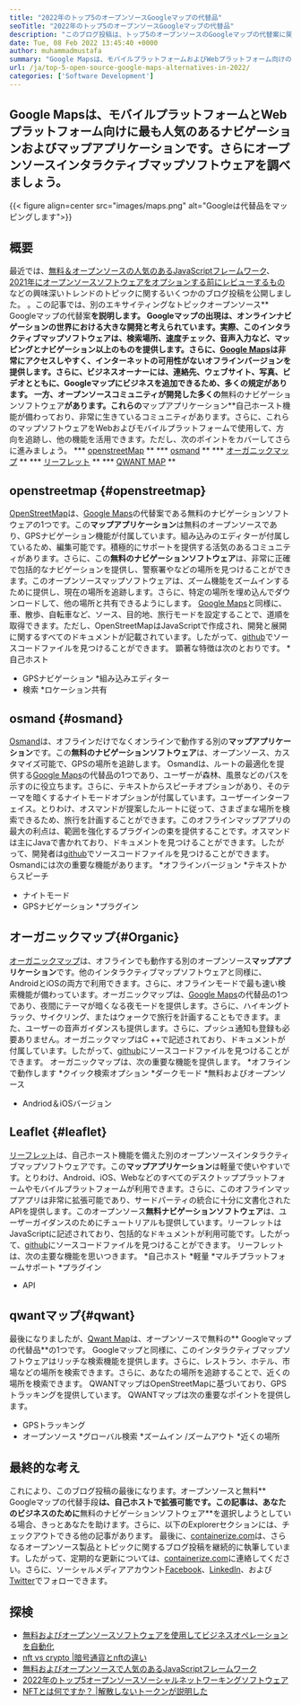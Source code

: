 ```yaml
---
title: "2022年のトップ5のオープンソースGoogleマップの代替品" 
seoTitle: "2022年のトップ5のオープンソースGoogleマップの代替品" 
description: "このブログ投稿は、トップ5のオープンソースのGoogleマップの代替案に関するものです。これらのフリーソフトウェアには、OpenStreetMap、浸透圧、オーガニックマップ、リーフレット、およびQWANTマップが含まれます。" 
date: Tue, 08 Feb 2022 13:45:40 +0000
author: muhammadmustafa
summary: "Google Mapsは、モバイルプラットフォームおよびWebプラットフォーム向けの最も人気のあるナビゲーションおよびマップアプリケーションです。さらにオープンソースインタラクティブマップソフトウェアを調べましょう。" 
url: /ja/top-5-open-source-google-maps-alternatives-in-2022/
categories: ['Software Development']
---
```


## Google Mapsは、モバイルプラットフォームとWebプラットフォーム向けに最も人気のあるナビゲーションおよびマップアプリケーションです。さらにオープンソースインタラクティブマップソフトウェアを調べましょう。

{{< figure align=center src="images/maps.png" alt="Googleは代替品をマッピングします">}}


## 概要
最近では、[無料＆オープンソースの人気のあるJavaScriptフレームワーク][1]、[2021年にオープンソースソフトウェアをオプションする前にレビューするもの][2]などの興味深いトレンドのトピックに関するいくつかのブログ投稿を公開しました。 。この記事では、別のエキサイティングなトピックオープンソース** Googleマップの代替案**を説明します。 Googleマップの出現は、オンラインナビゲーションの世界における大きな開発と考えられています。実際、このインタラクティブマップソフトウェアは、検索場所、速度チェック、音声入力など、マッピングとナビゲーション以上のものを提供します。さらに、[Google Maps][3]は非常にアクセスしやすく、インターネットの可用性がないオフラインバージョンを提供します。さらに、ビジネスオーナーには、連絡先、ウェブサイト、写真、ビデオとともに、Googleマップにビジネスを追加できるため、多くの規定があります。
一方、オープンソースコミュニティが開発した多くの**無料のナビゲーションソフトウェア**があります。これらの**マップアプリケーション**自己ホースト機能が備わっており、非常に生きているコミュニティがあります。さらに、これらのマップソフトウェアをWebおよびモバイルプラットフォームで使用して、方向を追跡し、他の機能を活用できます。ただし、次のポイントをカバーしてさらに進みましょう。
  *** [openstreetMap][4] **
  *** [osmand][5] **
  *** [オーガニックマップ][6] **
  *** [リーフレット][7] **
  *** [QWANT MAP][8] **

## openstreetmap {#openstreetmap}
[OpenStreetMap][9]は、[Google Maps][3]の代替案である無料のナビゲーションソフトウェアの1つです。この**マップアプリケーション**は無料のオープンソースであり、GPSナビゲーション機能が付属しています。組み込みのエディターが付属しているため、編集可能です。積極的にサポートを提供する活気のあるコミュニティがあります。さらに、この**無料のナビゲーションソフトウェア**は、非常に正確で包括的なナビゲーションを提供し、警察署やなどの場所を見つけることができます。このオープンソースマップソフトウェアは、ズーム機能をズームインするために提供し、現在の場所を追跡します。さらに、特定の場所を埋め込んでダウンロードして、他の場所と共有できるようにします。 [Google Maps][3]と同様に、車、散歩、自転車など、ソース、目的地、旅行モードを設定することで、道順を取得できます。ただし、OpenStreetMapはJavaScriptで作成され、開発と展開に関するすべてのドキュメントが記載されています。したがって、[github][10]でソースコードファイルを見つけることができます。
顕著な特徴は次のとおりです。
  *自己ホスト
  * GPSナビゲーション
  *組み込みエディター
  * 検索
  *ロケーション共有

## osmand {#osmand}
[Osmand][11]は、オフラインだけでなくオンラインで動作する別の**マップアプリケーション**です。この**無料のナビゲーションソフトウェア**は、オープンソース、カスタマイズ可能で、GPSの場所を追跡します。 Osmandは、ルートの最適化を提供する[Google Maps][3]の代替品の1つであり、ユーザーが森林、風景などのパスを示すのに役立ちます。さらに、テキストからスピーチオプションがあり、そのテーマを暗くするナイトモードオプションが付属しています。ユーザーインターフェイス。とりわけ、オスマンドが提案したルートに従って、さまざまな場所を検索できるため、旅行を計画することができます。このオフラインマップアプリの最大の利点は、範囲を強化するプラグインの束を提供することです。オスマンドは主にJavaで書かれており、ドキュメントを見つけることができます。したがって、開発者は[github][12]でソースコードファイルを見つけることができます。
Osmandには次の重要な機能があります。
  *オフラインバージョン
  *テキストからスピーチ
  * ナイトモード
  * GPSナビゲーション
  *プラグイン

## オーガニックマップ{#Organic}
[オーガニックマップ][13]は、オフラインでも動作する別のオープンソース**マップアプリケーション**です。他のインタラクティブマップソフトウェアと同様に、AndroidとiOSの両方で利用できます。さらに、オフラインモードで最も速い検索機能が備わっています。オーガニックマップは、[Google Maps][3]の代替品の1つであり、夜間にテーマが暗くなる夜モードを提供します。さらに、ハイキングトラック、サイクリング、またはウォークで旅行を計画することもできます。また、ユーザーの音声ガイダンスも提供します。さらに、プッシュ通知も登録も必要ありません。オーガニックマップはC ++で記述されており、ドキュメントが付属しています。したがって、[github][14]にソースコードファイルを見つけることができます。
オーガニックマップは、次の重要な機能を提供します。
  *オフラインで動作します
  *クイック検索オプション
  *ダークモード
  *無料およびオープンソース
  * Andriod＆iOSバージョン

## Leaflet {#leaflet}
[リーフレット][15]は、自己ホースト機能を備えた別のオープンソースインタラクティブマップソフトウェアです。この**マップアプリケーション**は軽量で使いやすいです。とりわけ、Android、iOS、Webなどのすべてのデスクトッププラットフォームやモバイルプラットフォームが利用できます。さらに、このオフラインマップアプリは非常に拡張可能であり、サードパーティの統合に十分に文書化されたAPIを提供します。このオープンソース**無料ナビゲーションソフトウェア**は、ユーザーガイダンスのためにチュートリアルも提供しています。リーフレットはJavaScriptに記述されており、包括的なドキュメントが利用可能です。したがって、[github][16]にソースコードファイルを見つけることができます。
リーフレットは、次の主要な機能を思いつきます。
  *自己ホスト
  *軽量
  *マルチプラットフォームサポート
  *プラグイン
  * API

## qwantマップ{#qwant}
最後になりましたが、[Qwant Map][17]は、オープンソースで無料の** Googleマップの代替品**の1つです。 Googleマップと同様に、このインタラクティブマップソフトウェアはリッチな検索機能を提供します。さらに、レストラン、ホテル、市場などの場所を検索できます。さらに、あなたの場所を追跡することで、近くの場所を検索できます。 QWANTマップはOpenStreetMapに基づいており、GPSトラッキングを提供しています。
QWANTマップは次の重要なポイントを提供します。
  * GPSトラッキング
  * オープンソース
  *グローバル検索
  *ズームイン /ズームアウト
  *近くの場所

## 最終的な考え
これにより、このブログ投稿の最後になります。オープンソースと無料** Googleマップの代替手段**は、自己ホストで拡張可能です。この記事は、あなたのビジネスのために**無料のナビゲーションソフトウェア**を選択しようとしている場合、きっとあなたを助けます。さらに、以下のExplorerセクションには、チェックアウトできる他の記事があります。
最後に、[containerize.com][18]は、さらなるオープンソース製品とトピックに関するブログ投稿を継続的に執筆しています。したがって、定期的な更新については、[containerize.com][18]に連絡してください。さらに、ソーシャルメディアアカウント[Facebook][19]、[LinkedIn][20]、および[Twitter][21]でフォローできます。

## 探検
  * [無料およびオープンソースソフトウェアを使用してビジネスオペレーションを自動化][22]
  * [nft vs crypto |暗号通貨とnftの違い][23]
  * [無料およびオープンソースで人気のあるJavaScriptフレームワーク][1]
  * [2022年のトップ5オープンソースソーシャルネットワーキングソフトウェア][24]
  * [NFTとは何ですか？ |解散しないトークンが説明した][25]

  
[1]: https://blog.containerize.com/software-development/free-open-source-popular-javascript-frameworks/
[2]: https://blog.containerize.com/cmdb-software/things-to-review-before-opting-open-source-software-in-2021/
[3]: https://www.google.com/maps
[4]: #OpenStreetMap
[5]: #OsmAnd
[6]: #Organic
[7]: #Leaflet
[8]: #Qwant
[9]: https://www.openstreetmap.org/#map=0/79/141
[10]: https://github.com/openstreetmap/iD
[11]: https://osmand.net/
[12]: https://github.com/osmandapp/OsmAnd
[13]: https://organicmaps.app/
[14]: https://github.com/organicmaps/organicmaps
[15]: https://leafletjs.com/
[16]: https://github.com/Leaflet/Leaflet
[17]: https://www.qwant.com/
[18]: https://www.containerize.com/
[19]: https://web.facebook.com/containerize
[20]: https://www.linkedin.com/company/containerize/
[21]: https://twitter.com/containerize_co
[22]: https://blog.containerize.com/blogging/automate-business-operations-using-open-source-software/
[23]: https://blog.containerize.com/blockchain-platforms/nft-vs-crypto-difference-between-cryptocurrency-nft/
[24]: https://blog.containerize.com/social-network-platforms/top-5-open-source-social-networking-software-in-2022/
[25]: https://blog.containerize.com/blockchain-platforms/what-is-nft-non-fungible-tokens-explained/
